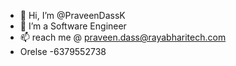 - 👋 Hi, I’m @PraveenDassK
- 👀 I’m a Software Engineer
- 📫 reach me @ praveen.dass@rayabharitech.com 
- Orelse -6379552738

<!---
PraveenDassK/PraveenDassK is a ✨ special ✨ repository because its `README.md` (this file) appears on your GitHub profile.
You can click the Preview link to take a look at your changes.
--->
